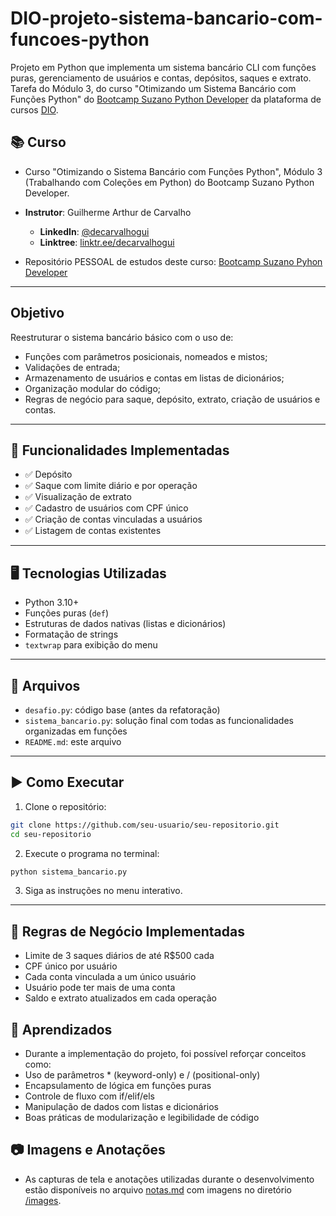 # DIO-projeto-sistema-bancario-com-funcoes-python
Projeto em Python que implementa um sistema bancário CLI com funções puras, gerenciamento de usuários e contas, depósitos, saques e extrato. Tarefa do Módulo 3, do curso "Otimizando um Sistema Bancário com Funções Python" do [Bootcamp Suzano Python Developer](https://web.dio.me/track/suzano-python-developer) da plataforma de cursos [DIO](https://web.dio.me).

## 📚 Curso

- Curso "Otimizando o Sistema Bancário com Funções Python", Módulo 3 (Trabalhando com Coleções em Python) do Bootcamp Suzano Python Developer.

- **Instrutor**: Guilherme Arthur de Carvalho  
    - **LinkedIn**: [@decarvalhogui](https://www.linkedin.com/in/decarvalhogui/)  
    - **Linktree**: [linktr.ee/decarvalhogui](https://linktr.ee/decarvalhogui)

- Repositório PESSOAL de estudos deste curso: [Bootcamp Suzano Pyhon Developer](https://github.com/ahaerdy/DIO-learning/tree/main/Suzano%20-%20Python%20Developer)

---

## Objetivo

Reestruturar o sistema bancário básico com o uso de:

- Funções com parâmetros posicionais, nomeados e mistos;
- Validações de entrada;
- Armazenamento de usuários e contas em listas de dicionários;
- Organização modular do código;
- Regras de negócio para saque, depósito, extrato, criação de usuários e contas.

---

## 🔧 Funcionalidades Implementadas

- ✅ Depósito
- ✅ Saque com limite diário e por operação
- ✅ Visualização de extrato
- ✅ Cadastro de usuários com CPF único
- ✅ Criação de contas vinculadas a usuários
- ✅ Listagem de contas existentes

---

## 🖥️ Tecnologias Utilizadas

- Python 3.10+
- Funções puras (`def`)
- Estruturas de dados nativas (listas e dicionários)
- Formatação de strings
- `textwrap` para exibição do menu

---

## 📁 Arquivos

- `desafio.py`: código base (antes da refatoração)
- `sistema_bancario.py`: solução final com todas as funcionalidades organizadas em funções
- `README.md`: este arquivo

---

## ▶️ Como Executar

1. Clone o repositório:

```bash
git clone https://github.com/seu-usuario/seu-repositorio.git
cd seu-repositorio
```

2. Execute o programa no terminal:

```bash
python sistema_bancario.py
```

3. Siga as instruções no menu interativo.

---

## 📌 Regras de Negócio Implementadas

- Limite de 3 saques diários de até R$500 cada
- CPF único por usuário
- Cada conta vinculada a um único usuário
- Usuário pode ter mais de uma conta
- Saldo e extrato atualizados em cada operação

## 🏁 Aprendizados

- Durante a implementação do projeto, foi possível reforçar conceitos como:
- Uso de parâmetros * (keyword-only) e / (positional-only)
- Encapsulamento de lógica em funções puras
- Controle de fluxo com if/elif/els
- Manipulação de dados com listas e dicionários
- Boas práticas de modularização e legibilidade de código

## 📷 Imagens e Anotações

- As capturas de tela e anotações utilizadas durante o desenvolvimento estão disponíveis no arquivo [notas.md](https://github.com/ahaerdy/DIO-projeto-sistema-bancario-com-funcoes-python/blob/main/notas.md) com imagens no diretório [/images](https://github.com/ahaerdy/DIO-projeto-sistema-bancario-com-funcoes-python/tree/main/images).